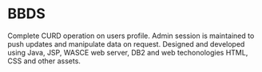 # BBDS
Complete CURD operation on users profile.
Admin session is maintained to push updates and manipulate data on request.
Designed and developed using Java, JSP, WASCE web server, DB2 and web techonologies HTML, CSS and other assets.
